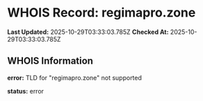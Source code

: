 # WHOIS Record: regimapro.zone

**Last Updated:** 2025-10-29T03:33:03.785Z
**Checked At:** 2025-10-29T03:33:03.785Z

## WHOIS Information

**error:** TLD for "regimapro.zone" not supported

**status:** error

